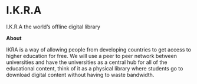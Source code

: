 # I.K.R.A
I.K.R.A the world’s offline digital library 

**About** 

IKRA is a way of allowing people from developing countries to get access to higher education for free. We will use a peer to peer network between universities and have the universities as a central hub for all of the educational content, think of it as a physical library where students go to download digital content without having to waste bandwidth. 
